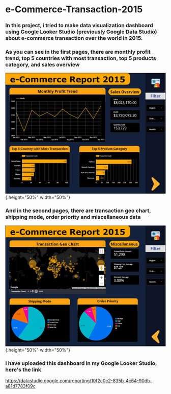 # e-Commerce-Transaction-2015

### In this project, i tried to make data visualization dashboard using Google Looker Studio (previously Google Data Studio) about e-commerce transaction over the world in 2015. 

### As you can see in the first pages, there are monthly profit trend, top 5 countries with most transaction, top 5 products category, and sales overview
![image alt text](https://github.com/prasetyown/e-Commerce-Transaction-2015/blob/master/images/1pg.JPG){:height="50%" width="50%"}

### And in the second pages, there are transaction geo chart, shipping mode, order priority and miscellaneous data
![image alt text](https://github.com/prasetyown/e-Commerce-Transaction-2015/blob/master/images/2pg.JPG){:height="50%" width="50%"}

### I have uploaded this dashboard in my Google Looker Studio, here's the link
https://datastudio.google.com/reporting/10f2c0c2-835b-4c64-90db-a81d7783f09c



